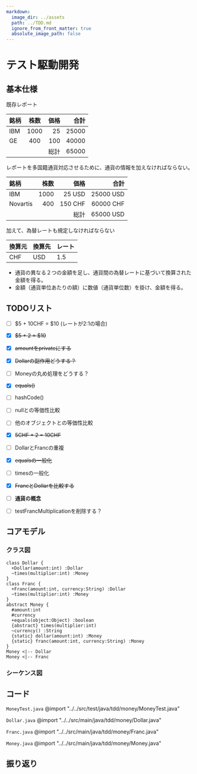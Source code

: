 ```yaml
---
markdown:
  image_dir: ../assets
  path: ../TDD.md
  ignore_from_front_matter: true
  absolute_image_path: false
---
```


# テスト駆動開発


## 基本仕様


既存レポート

|銘柄|株数|価格|合計|
|:---- |:----:|----:|----:|
|IBM |1000|25  |25000|
|GE  |400 |100 |40000|
|    |    |総計 |65000|

レポートを多国籍通貨対応させるために、通貨の情報を加えなければならない。

|銘柄       |株数  |価格  |合計  |
|:----     |----:|----:|----:|
|IBM       |1000|25 USD  |25000 USD|
|Novartis  |400 |150 CHF |60000 CHF|
|          |    |総計 |65000 USD|

加えて、為替レートも規定しなければならない

|換算元|換算先|レート|
|:----|:----|:----|
|CHF|USD|1.5|

+ 通貨の異なる２つの金額を足し、通貨間の為替レートに基づいて換算された金額を得る。
+ 金額（通貨単位あたりの額）に数値（通貨単位数）を掛け、金額を得る。

## TODOリスト

+ [ ] \$5 + 10CHF = \$10 (レートが2:1の場合)
+ [x] ~~\$5 * 2 = \$10~~
+ [x] ~~amountをprivateにする~~
+ [x] ~~Dollarの副作用どうする？~~
+ [ ] Moneyの丸め処理をどうする？
+ [x] ~~equals()~~
+ [ ] hashCode()
+ [ ] nullとの等価性比較
+ [ ] 他のオブジェクトとの等価性比較
+ [x] ~~5CHF + 2 = 10CHF~~
+ [ ] DollarとFrancの重複
+ [x] ~~equalsの一般化~~
+ [ ] timesの一般化
+ [x] ~~FrancとDollarを比較する~~
+ [ ] **通貨の概念**
+ [ ] testFrancMultiplicationを削除する？


## コアモデル
### クラス図
```puml
class Dollar {
  +Dollar(amount:int) :Dollar
  ~times(multiplier:int) :Money
}
class Franc {
  +Franc(amount:int, currency:String) :Dollar
  ~times(multiplier:int) :Money
}
abstract Money {
  #amount:int
  #currency  
  +equals(object:Object) :boolean  
  {abstract} times(multiplier:int)
  ~currency() :String
  {static} dollar(amount:int) :Money
  {static} franc(amount:int, currency:String) :Money  
}
Money <|-- Dollar
Money <|-- Franc
```
### シーケンス図

## コード
`MoneyTest.java`
@import "../../src/test/java/tdd/money/MoneyTest.java"

`Dollar.java`
@import "../../src/main/java/tdd/money/Dollar.java"

`Franc.java`
@import "../../src/main/java/tdd/money/Franc.java"

`Money.java`
@import "../../src/main/java/tdd/money/Money.java"

## 振り返り
